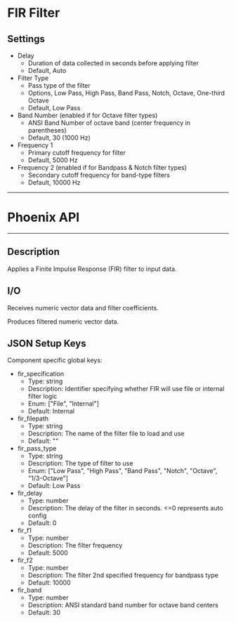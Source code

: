 # FIR Filter
## Settings
- Delay
    - Duration of data collected in seconds before applying filter
    - Default, Auto
- Filter Type
    - Pass type of the filter
    - Options, Low Pass, High Pass, Band Pass, Notch, Octave, One-third Octave
    - Default, Low Pass
- Band Number (enabled if for Octave filter types)
    - ANSI Band Number of octave band (center frequency in parentheses)
    - Default, 30 (1000 Hz)
- Frequency 1
    - Primary cutoff frequency for filter
    - Default, 5000 Hz
- Frequency 2 (enabled if for Bandpass & Notch filter types)
    - Secondary cutoff frequency for band-type filters
    - Default, 10000 Hz
___
# Phoenix API
___
## Description

Applies a Finite Impulse Response (FIR) filter to input data.

## I/O

Receives numeric vector data and filter coefficients.

Produces filtered numeric vector data.

## JSON Setup Keys

Component specific global keys:
- fir_specification
  - Type: string
  - Description: Identifier specifying whether FIR will use file or internal filter logic
  - Enum: ["File", "Internal"]
  - Default: Internal
- fir_filepath
  - Type: string
  - Description: The name of the filter file to load and use
  - Default: ""
- fir_pass_type
  - Type: string
  - Description: The type of filter to use
  - Enum: ["Low Pass", "High Pass", "Band Pass", "Notch", "Octave", "1/3-Octave"]
  - Default: Low Pass
- fir_delay
  - Type: number
  - Description: The delay of the filter in seconds. <=0 represents auto config
  - Default: 0
- fir_f1
  - Type: number
  - Description: The filter frequency
  - Default: 5000
- fir_f2
  - Type: number
  - Description: The filter 2nd specified frequency for bandpass type
  - Default: 10000
- fir_band
  - Type: number
  - Description: ANSI standard band number for octave band centers
  - Default: 30
